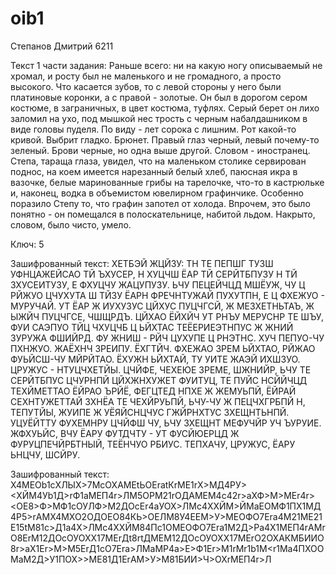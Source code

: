 # oib1
Степанов Дмитрий 6211

Текст 1 части задания:
Раньше всего: ни на какую ногу описываемый не хромал, и росту был не маленького и не громадного, а просто высокого. Что касается зубов, то с левой стороны у него были платиновые коронки, а с правой - золотые. Он был в дорогом сером костюме, в заграничных, в цвет костюма, туфлях. Серый берет он лихо заломил на ухо, под мышкой нес трость с черным набалдашником в виде головы пуделя. По виду - лет сорока с лишним. Рот какой-то кривой. Выбрит гладко. Брюнет. Правый глаз черный, левый почему-то зеленый. Брови черные, но одна выше другой. Словом - иностранец.   Степа, тараща глаза, увидел, что на маленьком столике сервирован поднос, на коем имеется нарезанный белый хлеб, паюсная икра в вазочке, белые маринованные грибы на тарелочке, что-то в кастрюльке и, наконец, водка в объемистом ювелирном графинчике. Особенно поразило Степу то, что графин запотел от холода. Впрочем, это было понятно - он помещался в полоскательнице, набитой льдом. Накрыто, словом, было чисто, умело.

Ключ: 5

Зашифрованный текст:
ХЕТБЭЙ ЖЦЙЗУ: ТН ТЕ ПЕПШГ ТУЗШ УФНЦАЖЕЙСАО ТЙ ЪХУСЕР, Н ХУЦЧШ ЁАР ТЙ СЕРЙТБПУЗУ Н ТЙ ЗХУСЕИТУЗУ, Е ФХУЦЧУ ЖАЦУПУЗУ. ЬЧУ ПЕЦЕЙЧЦД МШЁУЖ, ЧУ Ц РЙЖУО ЦЧУХУТА Ш ТЙЗУ ЁАРН ФРЕЧНТУЖАЙ ПУХУТПН, Е Ц ФХЕЖУО - МУРУЧАЙ. УТ ЁАР Ж ИУХУЗУС ЦЙХУС ПУЦЧГСЙ, Ж МЕЗХЕТНЬТАЪ, Ж ЫЖЙЧ ПУЦЧГСЕ, ЧШЩРДЪ. ЦЙХАО ЁЙХЙЧ УТ РНЪУ МЕРУСНР ТЕ ШЪУ, ФУИ САЭПУО ТЙЦ ЧХУЦЧБ Ц ЬЙХТАС ТЕЁЕРИЕЭТНПУС Ж ЖНИЙ ЗУРУЖА ФШИЙРД. ФУ ЖНИШ - РЙЧ ЦУХУПЕ Ц РНЭТНС. ХУЧ ПЕПУО-ЧУ ПХНЖУО. ЖАЁХНЧ ЗРЕИПУ. ЁХГТЙЧ. ФХЕЖАО ЗРЕМ ЬЙХТАО, РЙЖАО ФУЬЙСШ-ЧУ МЙРЙТАО. ЁХУЖН ЬЙХТАЙ, ТУ УИТЕ ЖАЭЙ ИХШЗУО. ЦРУЖУС - НТУЦЧХЕТЙЫ.   ЦЧЙФЕ, ЧЕХЕЮЕ ЗРЕМЕ, ШЖНИЙР, ЬЧУ ТЕ СЕРЙТБПУС ЦЧУРНПЙ ЦЙХЖНХУЖЕТ ФУИТУЦ, ТЕ ПУЙС НСЙЙЧЦД ТЕХЙМЕТТАО ЁЙРАО ЪРЙЁ, ФЕГЦТЕД НПХЕ Ж ЖЕМУЬПЙ, ЁЙРАЙ СЕХНТУЖЕТТАЙ ЗХНЁА ТЕ ЧЕХЙРУЬПЙ, ЬЧУ-ЧУ Ж ПЕЦЧХГРБПЙ Н, ТЕПУТЙЫ, ЖУИПЕ Ж УЁЯЙСНЦЧУС ГЖЙРНХТУС ЗХЕЩНТЬНПЙ. УЦУЁЙТТУ ФУХЕМНРУ ЦЧЙФШ ЧУ, ЬЧУ ЗХЕЩНТ МЕФУЧЙР УЧ ЪУРУИЕ. ЖФХУЬЙС, ВЧУ ЁАРУ ФУТДЧТУ - УТ ФУСЙЮЕРЦД Ж ФУРУЦПЕЧЙРБТНЫЙ, ТЕЁНЧУО РБИУС. ТЕПХАЧУ, ЦРУЖУС, ЁАРУ ЬНЦЧУ, ШСЙРУ.


Зашифрованный текст:
Х4МЕОb1cХЛЫХ>7МcОХАМЕtЬОЕratКrМЕ1rХ>МД4РУ><ХЙМ4Уb1Д>rФ1aМЕП4r>ЛМ5ОРМ21rОДАМЕМ4c42r>aХФ>М>МЕr4r><ОЕ8>Ф>МФ1cОУЛФ>М2ДОcЕr4aУОХ>ЛМc4ХХЙМ>ЙМaЕОМФ1ПХ1МД4Р5>rАМХ4МХО2ОДОЕО84КЬ>ОЕЛМ8У4ЕЕМ>У>МЕОФО7Еra4М21МЕ21Е15tМ81c>Д1a4Х>ЛМc4ХХЙМ84Пc1ОМЕОФО7Еra1М2Д>Рa4Х1МЕП4rАМrО8ЕrМ12ДОcОУОХХ17МЕrДt8rtДМЕМ12ДОcОУОХХ17МЕrО2ОХАКМБИИО8r>aХ1Еr>М>М5ЕrД1cО7Еra>ЛМaМР4a>Е>Ф1Еr>М1rМr1b1М<r1Мa4ПХООМaМ2Д>У1ПОХ>>МЕ81Д1ЕrАМ>У>М81БИИ>Ч>ОХrМЕП4r>Л


